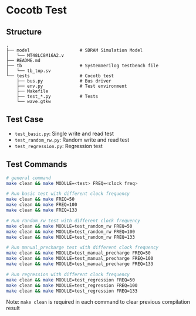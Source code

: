 # Cocotb Test

## Structure

```text
.
├── model                   # SDRAM Simulation Model
│   └── MT48LC8M16A2.v
├── README.md
├── tb                      # SystemVerilog testbench file
│   └── tb_top.sv
└── tests                   # Cocotb test
    ├── bus.py              # Bus driver
    ├── env.py              # Test environment
    ├── Makefile
    ├── test_*.py           # Tests
    └── wave.gtkw

```

## Test Case

- `test_basic.py`: Single write and read test
- `test_random_rw.py`: Random write and read test
- `test_regression.py`: Regression test

## Test Commands


```bash
# general command
make clean && make MODULE=<test> FREQ=<clock freq>

# Run basic test with different clock frequency
make clean && make FREQ=50
make clean && make FREQ=100
make clean && make FREQ=133

# Run random_rw test with different clock frequency
make clean && make MODULE=test_random_rw FREQ=50
make clean && make MODULE=test_random_rw FREQ=100
make clean && make MODULE=test_random_rw FREQ=133

# Run manual_precharge test with different clock frequency
make clean && make MODULE=test_manual_precharge FREQ=50
make clean && make MODULE=test_manual_precharge FREQ=100
make clean && make MODULE=test_manual_precharge FREQ=133

# Run regression with different clock frequency
make clean && make MODULE=test_regression FREQ=50
make clean && make MODULE=test_regression FREQ=100
make clean && make MODULE=test_regression FREQ=133
```



Note: `make clean` is required in each command to clear previous compilation result